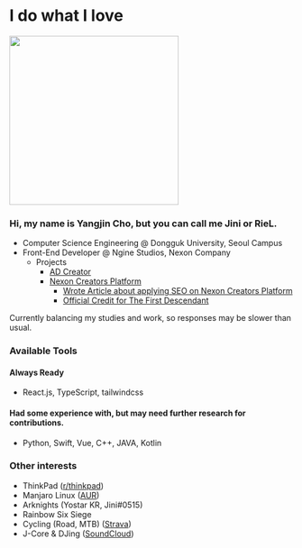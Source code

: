 # I do what I love
<img src="https://github.com/user-attachments/assets/c2c08fe9-3b76-4261-83c1-cfa1f3342c19" width="300"/>  

### Hi, my name is Yangjin Cho, but you can call me Jini or RieL. 

- Computer Science Engineering @ Dongguk University, Seoul Campus
- Front-End Developer @ Ngine Studios, Nexon Company
  - Projects
    - [AD Creator](https://docs.gamescale.io/ko/doc/49/categories/13993)
    - [Nexon Creators Platform](https://creators.nexon.com/)
      - [Wrote Article about applying SEO on Nexon Creators Platform](https://www.intelligencelabs.tech/86c22758-0540-4732-be7c-2494a44b893e)
      - [Official Credit for The First Descendant](https://x.com/jini_QwQ/status/1808043158485586000)

Currently balancing my studies and work, so responses may be slower than usual.

### Available Tools 
#### Always Ready
- React.js, TypeScript, tailwindcss
#### Had some experience with, but may need further research for contributions.
- Python, Swift, Vue, C++, JAVA, Kotlin

### Other interests
- ThinkPad ([r/thinkpad](https://www.reddit.com/r/thinkpad/comments/jluh2l/my_daily_drivers/?utm_source=share&utm_medium=web3x&utm_name=web3xcss&utm_term=1&utm_content=share_button))
- Manjaro Linux ([AUR](https://aur.archlinux.org/account/sheepjin99))
- Arknights (Yostar KR, Jini#0515)
- Rainbow Six Siege
- Cycling (Road, MTB) ([Strava](https://www.strava.com/athletes/4350561))
- J-Core & DJing ([SoundCloud](https://soundcloud.com/rielcho))

